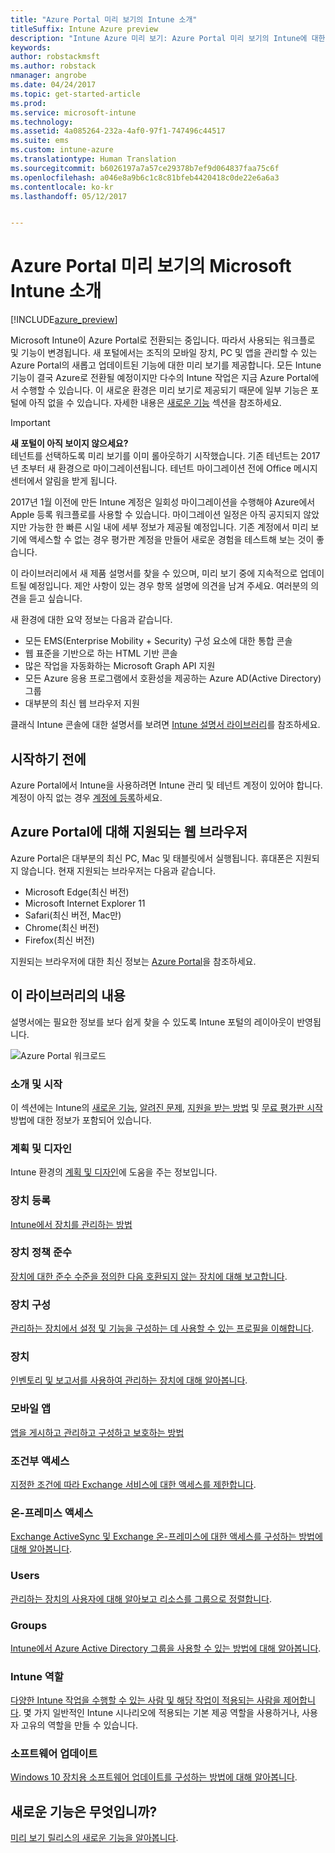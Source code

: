 ```yaml
---
title: "Azure Portal 미리 보기의 Intune 소개"
titleSuffix: Intune Azure preview
description: "Intune Azure 미리 보기: Azure Portal 미리 보기의 Intune에 대한 기본 사항 및 이를 통해 장치를 관리하는 방법을 알아봅니다."
keywords: 
author: robstackmsft
ms.author: robstack
nmanager: angrobe
ms.date: 04/24/2017
ms.topic: get-started-article
ms.prod: 
ms.service: microsoft-intune
ms.technology: 
ms.assetid: 4a085264-232a-4af0-97f1-747496c44517
ms.suite: ems
ms.custom: intune-azure
ms.translationtype: Human Translation
ms.sourcegitcommit: b6026197a7a57ce29378b7ef9d064837faa75c6f
ms.openlocfilehash: a046e8a9b6c1c8c81bfeb4420418c0de22e6a6a3
ms.contentlocale: ko-kr
ms.lasthandoff: 05/12/2017


---
```



# <a name="introduction-to-microsoft-intune-in-the-azure-portal-preview"></a>Azure Portal 미리 보기의 Microsoft Intune 소개


[!INCLUDE[azure_preview](../includes/azure_preview.md)]

Microsoft Intune이 Azure Portal로 전환되는 중입니다. 따라서 사용되는 워크플로 및 기능이 변경됩니다.
새 포털에서는 조직의 모바일 장치, PC 및 앱을 관리할 수 있는 Azure Portal의 새롭고 업데이트된 기능에 대한 미리 보기를 제공합니다.
모든 Intune 기능이 결국 Azure로 전환될 예정이지만 다수의 Intune 작업은 지금 Azure Portal에서 수행할 수 있습니다. 이 새로운 환경은 미리 보기로 제공되기 때문에 일부 기능은 포털에 아직 없을 수 있습니다. 자세한 내용은 [새로운 기능](#what's-new) 섹션을 참조하세요.

> [!IMPORTANT]
> **새 포털이 아직 보이지 않으세요?**<br>
> 테넌트를 선택하도록 미리 보기를 이미 롤아웃하기 시작했습니다. 기존 테넌트는 2017년 초부터 새 환경으로 마이그레이션됩니다. 테넌트 마이그레이션 전에 Office 메시지 센터에서 알림을 받게 됩니다.
>
> 2017년 1월 이전에 만든 Intune 계정은 일회성 마이그레이션을 수행해야 Azure에서 Apple 등록 워크플로를 사용할 수 있습니다. 마이그레이션 일정은 아직 공지되지 않았지만 가능한 한 빠른 시일 내에 세부 정보가 제공될 예정입니다. 기존 계정에서 미리 보기에 액세스할 수 없는 경우 평가판 계정을 만들어 새로운 경험을 테스트해 보는 것이 좋습니다.


이 라이브러리에서 새 제품 설명서를 찾을 수 있으며, 미리 보기 중에 지속적으로 업데이트될 예정입니다. 제안 사항이 있는 경우 항목 설명에 의견을 남겨 주세요. 여러분의 의견을 듣고 싶습니다.

<!--- You can view the new Intune technical preview console in Azure at [portal.azure.com]. --->

새 환경에 대한 요약 정보는 다음과 같습니다.

- 모든 EMS(Enterprise Mobility + Security) 구성 요소에 대한 통합 콘솔
- 웹 표준을 기반으로 하는 HTML 기반 콘솔
- 많은 작업을 자동화하는 Microsoft Graph API 지원
- 모든 Azure 응용 프로그램에서 호환성을 제공하는 Azure AD(Active Directory) 그룹
- 대부분의 최신 웹 브라우저 지원

클래식 Intune 콘솔에 대한 설명서를 보려면 [Intune 설명서 라이브러리](https://docs.microsoft.com/intune/)를 참조하세요.

## <a name="before-you-start"></a>시작하기 전에

Azure Portal에서 Intune을 사용하려면 Intune 관리 및 테넌트 계정이 있어야 합니다. 계정이 아직 없는 경우 [계정에 등록](https://portal.office.com/Signup/Signup.aspx?OfferId=40BE278A-DFD1-470a-9EF7-9F2596EA7FF9&dl=INTUNE_A&ali=1#0%20)하세요.

## <a name="supported-web-browsers-for-the-azure-portal"></a>Azure Portal에 대해 지원되는 웹 브라우저

Azure Portal은 대부분의 최신 PC, Mac 및 태블릿에서 실행됩니다. 휴대폰은 지원되지 않습니다.
현재 지원되는 브라우저는 다음과 같습니다.

- Microsoft Edge(최신 버전)
- Microsoft Internet Explorer 11
- Safari(최신 버전, Mac만)
- Chrome(최신 버전)
- Firefox(최신 버전)

지원되는 브라우저에 대한 최신 정보는 [Azure Portal](https://docs.microsoft.com/azure/azure-preview-portal-supported-browsers-devices)을 참조하세요.

## <a name="whats-in-this-library"></a>이 라이브러리의 내용

설명서에는 필요한 정보를 보다 쉽게 찾을 수 있도록 Intune 포털의 레이아웃이 반영됩니다.

![Azure Portal 워크로드](./media/azure-portal-workloads.png)

### <a name="introduction-and-get-started"></a>소개 및 시작
이 섹션에는 Intune의 [새로운 기능](whats-new.md), [알려진 문제](known-issues-in-the-intune-preview.md), [지원을 받는 방법](how-to-get-support-for-microsoft-intune.md) 및 [무료 평가판 시작](sign-up-free-trial-microsoft-intune.md) 방법에 대한 정보가 포함되어 있습니다.
### <a name="plan-and-design"></a>계획 및 디자인
Intune 환경의 [계획 및 디자인](/intune/plan-and-design/introduction)에 도움을 주는 정보입니다.
### <a name="device-enrollment"></a>장치 등록
[Intune에서 장치를 관리하는 방법](../enroll-devices/what-is.md)
### <a name="device-compliance"></a>장치 정책 준수
[장치에 대한 준수 수준을 정의한 다음 호환되지 않는 장치에 대해 보고합니다](../set-device-compliance/what-is-device-compliance.md).
### <a name="device-configuration"></a>장치 구성
[관리하는 장치에서 설정 및 기능을 구성하는 데 사용할 수 있는 프로필을 이해합니다](../configure-devices/what-are-device-profiles.md).
### <a name="devices"></a>장치
[인벤토리 및 보고서를 사용하여 관리하는 장치에 대해 알아봅니다](../manage-devices/what-is.md).
### <a name="mobile-apps"></a>모바일 앱
[앱을 게시하고 관리하고 구성하고 보호하는 방법](../manage-apps/what-is-app-management.md)
### <a name="conditional-access"></a>조건부 액세스
[지정한 조건에 따라 Exchange 서비스에 대한 액세스를 제한합니다](../conditional-access/what-is-conditional-access.md).
### <a name="on-premises-access"></a>온-프레미스 액세스
[Exchange ActiveSync 및 Exchange 온-프레미스에 대한 액세스를 구성하는 방법에 대해 알아봅니다](/intune/deploy-use/mobile-device-management-with-exchange-activesync-and-microsoft-intune).
### <a name="users"></a>Users
[관리하는 장치의 사용자에 대해 알아보고 리소스를 그룹으로 정렬합니다](../manage-users/what-is.md).
### <a name="groups"></a>Groups
[Intune에서 Azure Active Directory 그룹을 사용할 수 있는 방법에 대해 알아봅니다](../manage-users/get-started-with-groups.md).
### <a name="intune-roles"></a>Intune 역할
[다양한 Intune 작업을 수행할 수 있는 사람 및 해당 작업이 적용되는 사람을 제어합니다](../access-control/role-based-access-control.md). 몇 가지 일반적인 Intune 시나리오에 적용되는 기본 제공 역할을 사용하거나, 사용자 고유의 역할을 만들 수 있습니다.
### <a name="software-updates"></a>소프트웨어 업데이트
[Windows 10 장치용 소프트웨어 업데이트를 구성하는 방법에 대해 알아봅니다](../configure-devices/how-to-configure-windows-update-for-business.md).



## <a name="whats-new"></a>새로운 기능은 무엇입니까?

[미리 보기 릴리스의 새로운 기능을 알아봅니다](whats-new.md).

